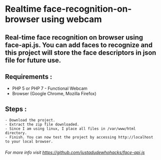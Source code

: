 # Realtime face-recognition-on-browser using webcam

## Real-time face recognition on browser using face-api.js. You can add faces to recognize and this project will store the face descriptors in json file for future use.

## Requirements : 
   - PHP 5 or PHP 7
 	- Functional Webcam
   - Browser (Google Chrome, Mozilla Firefox)

## Steps :
  	- Download the project.
  	- Extract the zip file downloaded.
 	- Since I am using linux, I place all files in /var/www/html directory.
  	- Finish. You can now test the project by accessing http://localhost to your local browser.



###### For more info visit https://github.com/justadudewhohacks/face-api.js
